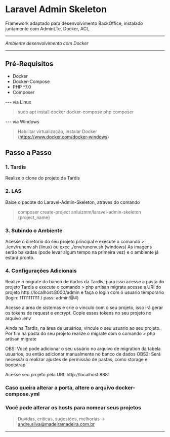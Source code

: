 # Laravel Admin Skeleton

Framework adaptado para desenvolvimento BackOffice, instalado juntamente com AdminLTe, Docker, ACL.

*************************************************************
_Ambiente desenvolvimento com Docker_
*************************************************************

## Pré-Requisitos
 - Docker
 - Docker-Compose
 - PHP ^7.0
 - Composer

--- via Linux
> sudo apt install docker docker-compose php composer

--- via Windows
> Habilitar virtualização, instalar Docker (https://www.docker.com/docker-windows)

## Passo a Passo

### 1. Tardis
Realize o clone do projeto da Tardis

### 2. LAS
Baixe o pacote do Laravel-Admin-Skeleton, atraves do comando
> composer create-project anluizmm/laravel-admin-skeleton {project_name}

### 3. Subindo o Ambiente
Acesse o diretorio do seu projeto principal e execute o comando > ./env/runenv.sh (linux) ou exec ./env/runenv.sh (windows)
As imagens serão baixadas (pode levar algum tempo na primeira vez) e o ambiente já estará pronto.

### 4. Configurações Adicionais
Realize o migrate do banco de dados da Tardis, para isso acesse a pasta do projeto Tardis e execute o comando > php artisan migrate
acesse a URl do projeto http://localhost:8000/admin e faça o login com o usuario temporario (login: 11111111111 / pass: admin!@#)

Acesse a área de sistemas e crie o vinculo com o seu projeto, isso irá gerar os tokens de request e encrypt. Copie esses tokens no seu
projeto no arquivo .env

Ainda na Tardis, na área de usuários, vincule o seu usuario ao seu projeto.
Por fim na pasta do seu projeto realize o migrate com o comando > php artisan migrate

OBS: Você pode adicionar o seu usuário no arquivo de migration da tabela usuarios, ou então adicionar manualmente no banco de dados
OBS2: Será necessário realizar ajustes de permissão de pastas, como storage e bootstrap

Acesse seu projeto pela URL http://localhost:8881

### Caso queira alterar a porta, altere o arquivo docker-compose.yml
### Você pode alterar os hosts para nomear seus projetos


> Duvidas, criticas, sugestões, melhorias -> andre.silva@madeiramadeira.com.br

*************************************************************
